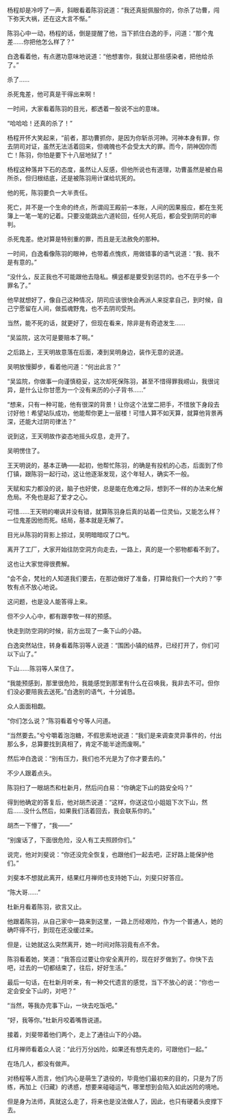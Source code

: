 杨程却是冷哼了一声，斜眼看着陈羽说道：“我还真挺佩服你的，你杀了功曹，闯下弥天大祸，还在这大言不惭。”

陈羽心中一动，杨程的话，倒是提醒了他，当下抓住白逸的手，问道：“那个鬼差……你把他怎么样了？”

白逸看着他，有点邀功意味地说道：“他想害你，我就让那些感染者，把他给杀了。”

杀了……

杀死鬼差，他可真是干得出来啊！

一时间，大家看着陈羽的目光，都透着一股说不出的意味。

“哈哈哈！还真的杀了！”

杨程开怀大笑起来，“前者，那功曹抓你，是因为你斩杀河神。河神本身有罪，你去阴司对证，虽然无法活着回来，但魂魄也不会受太大的罪。而今，阴神因你而亡！陈羽，你怕是要下十八层地狱了！”

杨程这种落井下石的态度，虽然让人反感，但他所说也有道理，功曹虽然是被白易所杀，但归根结底，还是被陈羽用计谋给坑死的。

他的死，陈羽要负一大半责任。

死亡，并不是一个生命的终点，所谓阎王殿前一本账，人间的因果报应，都在生死簿上一笔一笔的记着。只要没能跳出六道轮回，任何人死后，都会受到阴司的审判。

杀死鬼差。绝对算是特别重的罪，而且是无法赦免的那种。

一时间，白逸看像陈羽的眼神，也带着点愧疚，用做错事的语气说道：“我、我不是有意的。”

“没什么，反正我也不可能跟他去隐私。横竖都是要受到惩罚的。也不在乎多一个罪名了。”

他早就想好了，像自己这种情况，阴司应该很快会再派人来捉拿自己，到时候，自己宁愿留在人间，做孤魂野鬼，也不去阴司受刑。

当然，能不死的话，就更好了，但现在看来，除非是有奇迹发生……

“吴监院，这次可是要赔本了啊。”

之后路上，王天明故意落在后面，凑到吴明身边，装作无意的说道。

吴明放慢脚步，看着他问道：“何出此言？”

“吴监院，你做事一向谨慎稳妥，这次却死保陈羽，甚至不惜得罪我崂山，我很诧异，是什么让你甘愿为一个没有来历的小子背书……”

“想来，只有一种可能，他有很深的背景！让你这个法堂二把手，不惜放下身段去讨好他！希望站队成功，他能帮你更上一层楼！可惜人算不如天算，就算他背景再深，还能大过阴司律法？”

说到这，王天明故作姿态地摇头叹息，走开了。

吴明愣住了。

王天明说的，基本正确——起初，他帮忙陈羽，的确是有投机的心态，后面到了伶仃镇，跟陈羽一起行动，这让他逐渐发现，这个年轻人，确实不一般。

天赋和实力都没的说，脑子也好使，总是能在危难之际，想到不一样的办法来化解危局。不免也是起了爱才之心。

可惜……王天明的嘲讽并没有错，就算陈羽身后真的站着一位灵仙，又能怎么样？一位鬼差因他而死。结局，基本就是无解了。

目光从陈羽的背影上掠过，吴明暗暗叹了口气。

离开了工厂，大家开始往防空洞方向走去，一路上，真的是一个邪物都看不到了。

这也让大家觉得很费解。

“会不会，梵社的人知道我们要去，在那边做好了准备，打算给我们一个大的？”李牧有点不放心地说。

这问题，也是没人能答得上来。

但不少人心中，都有跟李牧一样的预感。

快走到防空洞的时候，前方出现了一条下山的小路。

白逸突然站住，转身看着陈羽等人说道：“围困小镇的结界，已经打开了，你们可以下山了。”

下山……陈羽等人呆住了。

“我能预感到，那里很危险，我能感觉到那里有什么在召唤我，我非去不可。但你们没必要陪我去送死。”白逸别的语气，十分诚恳。

众人面面相觑。

“你们怎么说？”陈羽看着兮兮等人问道。

“当然要去。”兮兮嚼着泡泡糖，不假思索地说道：“我们是来调查灵异事件的，付出那么多，总算要找到真相了，肯定不能半途而废啊。”

然后冲白逸说：“别有压力，我们也不光是为了你才要去的。”

不少人跟着点头。

陈羽扫了一眼胡杰和杜新月，然后问白易：“你确定下山的路安全吗？”

得到他确定的答复后，他对胡杰说道：“这样，你送这位小姐姐下次下山，然后……没什么然后，如果我们活着回去，我会联系你的。”

胡杰一下懵了，“我——”

“别废话了，下面很危险，没人有工夫照顾你们。”

说完，他对刘斐说：“你还没完全恢复，也跟他们一起去吧，正好路上能保护他们。”

刘斐本不想就此离开，结果红月禅师也支持她下山，刘斐只好答应。

“陈大哥……”

杜新月看着陈羽，欲言又止。

他跟着陈羽，从自己家中一路来到这里，一路上历经艰险，作为一个普通人，她的确吓得不行，到现在还没缓过来。

但是，让她就这么突然离开，她一时间对陈羽竟有点不舍。

陈羽看着她，笑道：“我答应过要让你安全离开的，现在好歹做到了。你快下去吧，过去的一切都结束了，往后，好好生活。”

最后一句话，在杜新月听来，有一种交代遗言的感觉，当下不放心的说：“你也一定会安全下山的，对吧？”

“当然，等我办完事下山，一块去吃饭吧。”

“好，我等你。”杜新月咬着嘴唇说道。

接着，刘斐带着他们两个，走上了通往山下的小路。

红月禅师看着众人说：“此行万分凶险，如果还有想先走的，可跟他们一起。”

在场几人，都没有做声。

对杨程等人而言，他们内心是萌生了退役的，毕竟他们最初来的目的，只是为了历练，再加上《归藏》的诱惑，想要来碰碰运气，哪里想到会陷入如此凶险的境地。

但是身为法师，真就这么走了，将来也是没法做人了，因此，也只有硬着头皮撑下去。
